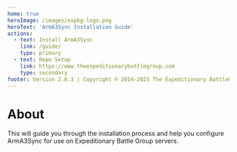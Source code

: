 ```yaml
---
home: true
heroImage: /images/expbg-logo.png
heroText: 'ArmA3Sync Installation Guide'
actions:
  - text: Install ArmA3Sync
    link: /guide/
    type: primary
  - text: Repo Setup
    link: https://www.theexpeditionarybattlegroup.com
    type: secondary
footer: Version 2.0.3 | Copyright © 2014-2023 The Expeditionary BattleGroup
---
```


# About

This will guide you through the installation process and help you configure ArmA3Sync for use on
Expeditionary Battle Group servers.